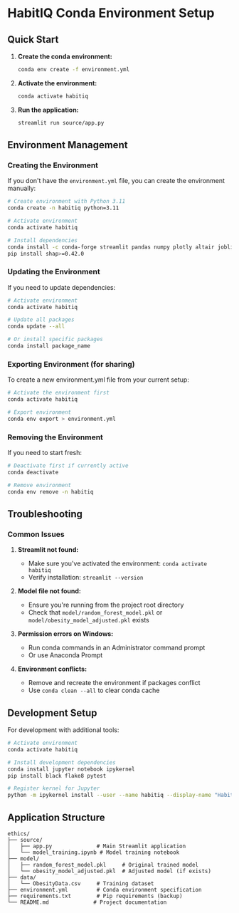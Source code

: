 # HabitIQ Conda Environment Setup

## Quick Start

1. **Create the conda environment:**

   ```bash
   conda env create -f environment.yml
   ```

2. **Activate the environment:**

   ```bash
   conda activate habitiq
   ```

3. **Run the application:**
   ```bash
   streamlit run source/app.py
   ```

## Environment Management

### Creating the Environment

If you don't have the `environment.yml` file, you can create the environment manually:

```bash
# Create environment with Python 3.11
conda create -n habitiq python=3.11

# Activate environment
conda activate habitiq

# Install dependencies
conda install -c conda-forge streamlit pandas numpy plotly altair joblib scikit-learn matplotlib seaborn pip
pip install shap>=0.42.0
```

### Updating the Environment

If you need to update dependencies:

```bash
# Activate environment
conda activate habitiq

# Update all packages
conda update --all

# Or install specific packages
conda install package_name
```

### Exporting Environment (for sharing)

To create a new environment.yml file from your current setup:

```bash
# Activate the environment first
conda activate habitiq

# Export environment
conda env export > environment.yml
```

### Removing the Environment

If you need to start fresh:

```bash
# Deactivate first if currently active
conda deactivate

# Remove environment
conda env remove -n habitiq
```

## Troubleshooting

### Common Issues

1. **Streamlit not found:**

   - Make sure you've activated the environment: `conda activate habitiq`
   - Verify installation: `streamlit --version`

2. **Model file not found:**

   - Ensure you're running from the project root directory
   - Check that `model/random_forest_model.pkl` or `model/obesity_model_adjusted.pkl` exists

3. **Permission errors on Windows:**

   - Run conda commands in an Administrator command prompt
   - Or use Anaconda Prompt

4. **Environment conflicts:**
   - Remove and recreate the environment if packages conflict
   - Use `conda clean --all` to clear conda cache

## Development Setup

For development with additional tools:

```bash
# Activate environment
conda activate habitiq

# Install development dependencies
conda install jupyter notebook ipykernel
pip install black flake8 pytest

# Register kernel for Jupyter
python -m ipykernel install --user --name habitiq --display-name "HabitIQ Environment"
```

## Application Structure

```
ethics/
├── source/
│   ├── app.py              # Main Streamlit application
│   └── model_training.ipynb # Model training notebook
├── model/
│   ├── random_forest_model.pkl     # Original trained model
│   └── obesity_model_adjusted.pkl  # Adjusted model (if exists)
├── data/
│   └── ObesityData.csv     # Training dataset
├── environment.yml         # Conda environment specification
├── requirements.txt        # Pip requirements (backup)
└── README.md              # Project documentation
```
